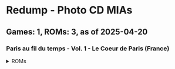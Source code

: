 # Redump - Photo CD MIAs
## Games: 1, ROMs: 3, as of 2025-04-20

### Paris au fil du temps - Vol. 1 - Le Coeur de Paris (France)
<details>
<summary>ROMs</summary>

- Paris au fil du temps - Vol. 1 - Le Coeur de Paris (France) (Track 1).bin, CRC: 5b9df73f
- Paris au fil du temps - Vol. 1 - Le Coeur de Paris (France) (Track 2).bin, CRC: 158c4b94
- Paris au fil du temps - Vol. 1 - Le Coeur de Paris (France) (Track 3).bin, CRC: 6a30349e
</details>

